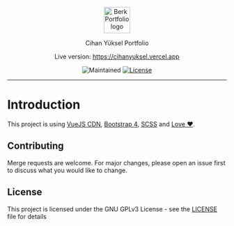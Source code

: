 <p align="center"><a href="https://me.cihanyuksel.com.tr" target="_blank"><img height="60" src="https://i.ibb.co/b1pYvNV/BERK-ALTIOK.png" alt="Berk Portfolio logo"></a></p>

<p align="center">Cihan Yüksel Portfolio</p>
<p align="center">Live version: <a href="https://cihanyuksel.vercel.app" target="_blank">https://cihanyuksel.vercel.app</a></p>
<p align="center">
<img src="https://img.shields.io/maintenance/yes/2021?style=for-the-badge" alt="Maintained">
<a href="https://github.com/berkaltiok/berkaltiok.github.io/blob/master/LICENSE"><img src="https://img.shields.io/github/license/berkaltiok/berkaltiok.github.io?style=for-the-badge" alt="License"></a>
</p>

---

# Introduction

This project is using <a href="https://vuejs.org/" target="_blank">VueJS CDN</a>, <a href="https://getbootstrap.com" target="_blank">Bootstrap 4</a>, <a href="https://sass-lang.com" target="_blank">SCSS</a> and <a href="https://berk.pw" target="_blank">Love ❤️</a>.

## Contributing

Merge requests are welcome. For major changes, please open an issue first to discuss what you would like to change.

## License

This project is licensed under the GNU GPLv3 License - see the [LICENSE](LICENSE) file for details
